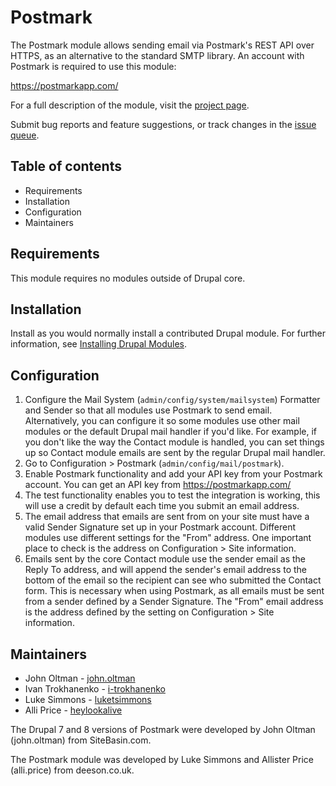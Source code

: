 # Postmark

The Postmark module allows sending email via Postmark's REST API over HTTPS,
as an alternative to the standard SMTP library. An account with Postmark is
required to use this module:

https://postmarkapp.com/

For a full description of the module, visit the
[project page](https://www.drupal.org/project/postmark).

Submit bug reports and feature suggestions, or track changes in the
[issue queue](https://www.drupal.org/project/issues/postmark).


## Table of contents

- Requirements
- Installation
- Configuration
- Maintainers


## Requirements

This module requires no modules outside of Drupal core.


## Installation

Install as you would normally install a contributed Drupal module. For further
information, see
[Installing Drupal Modules](https://www.drupal.org/docs/extending-drupal/installing-drupal-modules).


## Configuration

1. Configure the Mail System (`admin/config/system/mailsystem`) Formatter and
   Sender so that all modules use Postmark to send email. Alternatively, you
   can configure it so some modules use other mail modules or the default
   Drupal mail handler if you'd like. For example, if you don't like the way
   the Contact module is handled, you can set things up so Contact module
   emails are sent by the regular Drupal mail handler.
1. Go to Configuration > Postmark (`admin/config/mail/postmark`).
1. Enable Postmark functionality and add your API key from your Postmark account.
   You can get an API key from https://postmarkapp.com/
1. The test functionality enables you to test the integration is working, this 
   will use a credit by default each time you submit an email address.
1. The email address that emails are sent from on your site must have a valid 
   Sender Signature set up in your Postmark account. Different modules use 
   different settings for the "From" address. One important place to check is 
   the address on Configuration > Site information.
1. Emails sent by the core Contact module use the sender email as the Reply To
   address, and will append the sender's email address to the bottom of the email
   so the recipient can see who submitted the Contact form. This is necessary
   when using Postmark, as all emails must be sent from a sender defined by a
   Sender Signature. The "From" email address is the address defined by the
   setting on Configuration > Site information.


## Maintainers

- John Oltman - [john.oltman](https://www.drupal.org/u/johnoltman)
- Ivan Trokhanenko - [i-trokhanenko](https://www.drupal.org/u/i-trokhanenko)
- Luke Simmons - [luketsimmons](https://www.drupal.org/u/luketsimmons)
- Alli Price - [heylookalive](https://www.drupal.org/u/heylookalive)

The Drupal 7 and 8 versions of Postmark were developed by
John Oltman (john.oltman) from SiteBasin.com.

The Postmark module was developed by Luke Simmons and 
Allister Price (alli.price) from deeson.co.uk.
